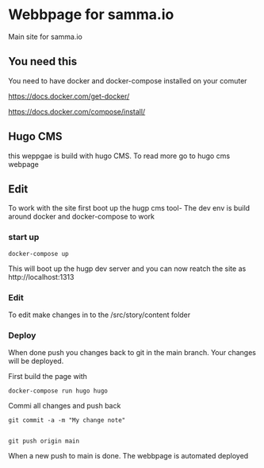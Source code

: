 # Webbpage for samma.io

Main site for samma.io


## You need this

You need to have docker and docker-compose installed on your comuter

https://docs.docker.com/get-docker/

https://docs.docker.com/compose/install/

## Hugo CMS 
this weppgae is build with hugo CMS. To read more go to hugo cms webpage


## Edit

To work with the site first boot up the hugp cms tool- The dev env is build around docker and docker-compose to work


### start up
```
docker-compose up
```
This will boot up the hugp dev server and you can now reatch the site as http://localhost:1313


### Edit
To edit make changes in to the /src/story/content folder



### Deploy
When done push you changes back to git in the main branch.
Your changes will be deployed.


First build the page with 

```
docker-compose run hugo hugo
```



Commi all changes and push back

```
git commit -a -m "My change note"


git push origin main
```


When a new push to main is done. The webbpage is automated deployed


